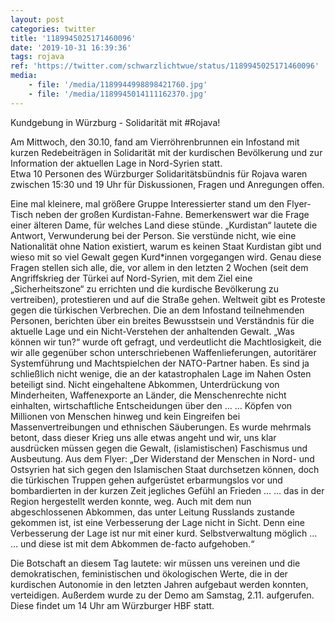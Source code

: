 ```yaml
---
layout: post
categories: twitter
title: '1189945025171460096'
date: '2019-10-31 16:39:36'
tags: rojava
ref: 'https://twitter.com/schwarzlichtwue/status/1189945025171460096'
media:
    - file: '/media/1189944998898421760.jpg'
    - file: '/media/1189945014111162370.jpg'
---
```

Kundgebung in Würzburg - Solidarität mit #Rojava!



Am Mittwoch, den 30.10, fand am Vierröhrenbrunnen ein Infostand mit kurzen Redebeiträgen in Solidarität mit der kurdischen Bevölkerung und zur Information der aktuellen Lage in Nord-Syrien statt.  
Etwa 10 Personen des Würzburger Solidaritätsbündnis für Rojava waren zwischen 15:30 und 19 Uhr für Diskussionen, Fragen und Anregungen offen.



Eine mal kleinere, mal größere Gruppe Interessierter stand um den Flyer-Tisch neben der großen Kurdistan-Fahne. 
Bemerkenswert war die Frage einer älteren Dame, für welches Land diese stünde. „Kurdistan“ lautete die Antwort, Verwunderung bei der Person. 
Sie verstünde nicht, wie eine Nationalität ohne Nation existiert, warum es keinen Staat Kurdistan gibt und wieso mit so viel Gewalt gegen Kurd\*innen vorgegangen wird. 
Genau diese Fragen stellen sich alle, die, vor allem in den letzten 2 Wochen (seit dem Angriffskrieg der Türkei auf Nord-Syrien, mit dem Ziel eine „Sicherheitszone“ zu errichten und die kurdische Bevölkerung zu vertreiben), protestieren und auf die Straße gehen. 
Weltweit gibt es Proteste gegen die türkischen Verbrechen. Die an dem Infostand teilnehmenden Personen, berichten über ein breites Bewusstsein und Verständnis für die aktuelle Lage und ein Nicht-Verstehen der anhaltenden Gewalt. 
„Was können wir tun?“ wurde oft gefragt, und verdeutlicht die Machtlosigkeit, die wir alle gegenüber schon unterschriebenen Waffenlieferungen, autoritärer Systemführung und Machtspielchen der NATO-Partner haben. 
Es sind ja schließlich nicht wenige, die an der katastrophalen Lage im Nahen Osten beteiligt sind. Nicht eingehaltene Abkommen, Unterdrückung von Minderheiten, Waffenexporte an Länder, die Menschenrechte nicht einhalten, wirtschaftliche Entscheidungen über den … 
… Köpfen von Millionen von Menschen hinweg und kein Eingreifen bei Massenvertreibungen und ethnischen Säuberungen. Es wurde mehrmals betont, dass dieser Krieg uns alle etwas angeht und wir, uns klar ausdrücken müssen gegen die Gewalt, (islamistischen) Faschismus und Ausbeutung. 
Aus dem Flyer: „Der Widerstand der Menschen in Nord- und Ostsyrien hat sich gegen den Islamischen Staat durchsetzen können, doch die türkischen Truppen gehen aufgerüstet erbarmungslos vor und bombardierten in der kurzen Zeit jegliches Gefühl an Frieden … 
… das in der Region hergestellt werden konnte, weg. Auch mit dem nun abgeschlossenen Abkommen, das unter Leitung Russlands zustande gekommen ist, ist eine Verbesserung der Lage nicht in Sicht. Denn eine Verbesserung der Lage ist nur mit einer kurd. Selbstverwaltung möglich … 
… und diese ist mit dem Abkommen de-facto aufgehoben.“



Die Botschaft an diesem Tag lautete: wir müssen uns vereinen und die demokratischen, feministischen und ökologischen Werte, die in der kurdischen Autonomie in den letzten Jahren aufgebaut werden konnten, verteidigen. 
Außerdem wurde zu der Demo am Samstag, 2.11. aufgerufen. Diese findet um 14 Uhr am Würzburger HBF statt. 